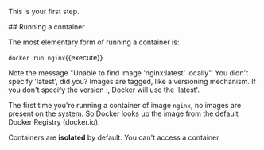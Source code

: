 This is your first step.

## Running a container

The most elementary form of running a container is:

`docker run nginx`{{execute}}

Note the message "Unable to find image 'nginx:latest' locally". You didn't specify 'latest', did you? Images are tagged, like a versioning mechanism. If you don't specify the version <imagename>:<tag>, Docker will use the 'latest'.

The first time you're running a container of image `nginx`, no images are present on the system. So Docker looks up the image from the default Docker Registry (docker.io).

Containers are **isolated** by default. You can't access a container